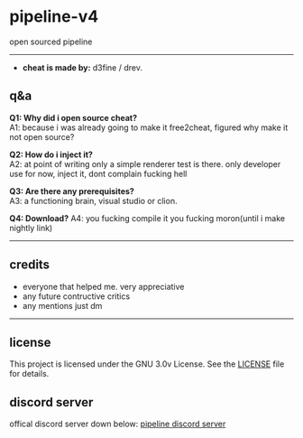 # pipeline-v4

open sourced pipeline

---

- **cheat is made by:** d3fine / drev.
  

## q&a

**Q1: Why did i open source cheat?**  
A1: because i was already going to make it free2cheat, figured why make it not open source? 

**Q2: How do i inject it?**  
A2: at point of writing only a simple renderer test is there. only developer use for now, inject it, dont complain fucking hell

**Q3: Are there any prerequisites?**  
A3: a functioning brain, visual studio or clion.

**Q4: Download?**
A4: you fucking compile it you fucking moron(until i make nightly link)

---

## credits

- everyone that helped me. very appreciative
- any future contructive critics
- any mentions just dm

---

## license

This project is licensed under the GNU 3.0v License. See the [LICENSE](LICENSE) file for details.

## discord server
offical discord server down below:
[pipeline discord server](https://discord.gg/6KdRNZsBq3)
